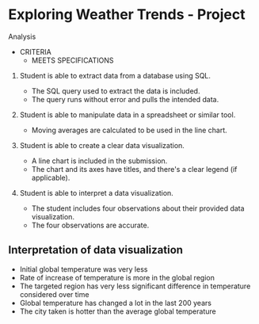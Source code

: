 # Exploring Weather Trends - Project #

Analysis

* CRITERIA
    - MEETS SPECIFICATIONS



1. Student is able to extract data from a database using SQL.
   - The SQL query used to extract the data is included.
   - The query runs without error and pulls the intended data.


2. Student is able to manipulate data in a spreadsheet or similar tool.
   - Moving averages are calculated to be used in the line chart.


3. Student is able to create a clear data visualization.
   - A line chart is included in the submission.
   - The chart and its axes have titles, and there's a clear legend (if applicable).


4. Student is able to interpret a data visualization.
   - The student includes four observations about their provided data visualization.
   - The four observations are accurate.
   
   
## Interpretation of data visualization
   
- Initial global temperature was very less
- Rate of increase of temperature is more in the global region 
- The targeted region has very less significant difference in temperature considered over time
- Global temperature has changed a lot in the last 200 years
- The city taken is hotter than the average global temperature
